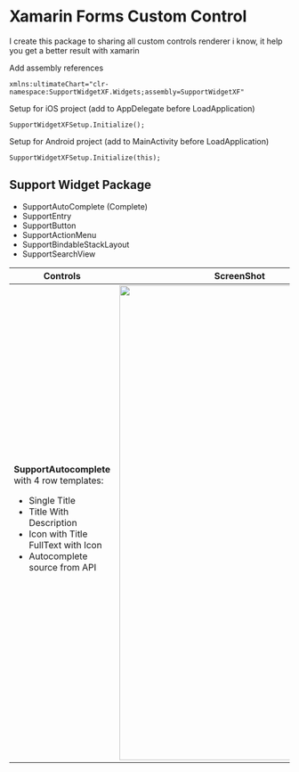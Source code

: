 # Xamarin Forms Custom Control
I create this package to sharing all custom controls renderer i know, it help you get a better result with xamarin

Add assembly references

    xmlns:ultimateChart="clr-namespace:SupportWidgetXF.Widgets;assembly=SupportWidgetXF"

Setup for iOS project (add to AppDelegate before LoadApplication)

    SupportWidgetXFSetup.Initialize();

Setup for Android project (add to MainActivity before LoadApplication)

    SupportWidgetXFSetup.Initialize(this);
## Support Widget Package

 - SupportAutoComplete (Complete)
 - SupportEntry
 - SupportButton
 - SupportActionMenu
 - SupportBindableStackLayout
 - SupportSearchView

| Controls |ScreenShot  | 
|--|--|
| <b>SupportAutocomplete</b> with 4 row templates: <ul><li>Single Title</li><li>Title With Description</li><li>Icon with Title</li><lip>FullText with Icon</li><li>Autocomplete source from API </li></ul>| <img src="https://github.com/bulubuloa/SupportWidgetXF/blob/master/ScreenShots/demo_autocomplete.gif" width="433" height="852" /> |
